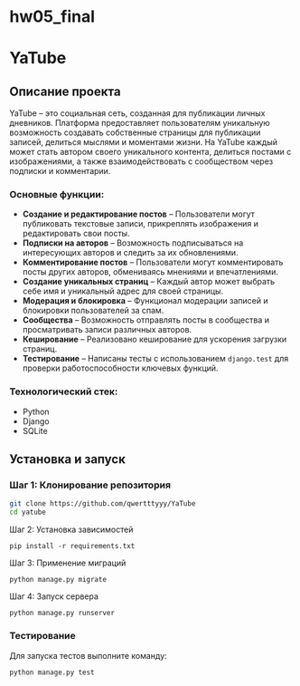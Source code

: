 # hw05_final
# YaTube

## Описание проекта

YaTube – это социальная сеть, созданная для публикации личных дневников. Платформа предоставляет пользователям уникальную возможность создавать собственные страницы для публикации записей, делиться мыслями и моментами жизни. На YaTube каждый может стать автором своего уникального контента, делиться постами с изображениями, а также взаимодействовать с сообществом через подписки и комментарии.

### Основные функции:
- **Создание и редактирование постов** – Пользователи могут публиковать текстовые записи, прикреплять изображения и редактировать свои посты.
- **Подписки на авторов** – Возможность подписываться на интересующих авторов и следить за их обновлениями.
- **Комментирование постов** – Пользователи могут комментировать посты других авторов, обмениваясь мнениями и впечатлениями.
- **Создание уникальных страниц** – Каждый автор может выбрать себе имя и уникальный адрес для своей страницы.
- **Модерация и блокировка** – Функционал модерации записей и блокировки пользователей за спам.
- **Сообщества** – Возможность отправлять посты в сообщества и просматривать записи различных авторов.
- **Кеширование** – Реализовано кеширование для ускорения загрузки страниц.
- **Тестирование** – Написаны тесты с использованием `django.test` для проверки работоспособности ключевых функций.

### Технологический стек:

- Python
- Django
- SQLite

## Установка и запуск

### Шаг 1: Клонирование репозитория

```bash
git clone https://github.com/qwertttyyy/YaTube
cd yatube
```
Шаг 2: Установка зависимостей
```
pip install -r requirements.txt
```
Шаг 3: Применение миграций
```
python manage.py migrate
```
Шаг 4: Запуск сервера
```
python manage.py runserver
```
### Тестирование
Для запуска тестов выполните команду:
```
python manage.py test
```
